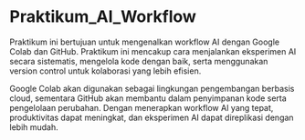 # Praktikum_AI_Workflow
Praktikum ini bertujuan untuk mengenalkan workflow AI dengan Google Colab dan GitHub. Praktikum ini mencakup cara menjalankan eksperimen AI secara sistematis, mengelola kode dengan baik, serta menggunakan version control untuk kolaborasi yang lebih efisien.

Google Colab akan digunakan sebagai lingkungan pengembangan berbasis cloud, sementara GitHub akan membantu dalam penyimpanan kode serta pengelolaan perubahan. Dengan menerapkan workflow AI yang tepat, produktivitas dapat meningkat, dan eksperimen AI dapat direplikasi dengan lebih mudah.
